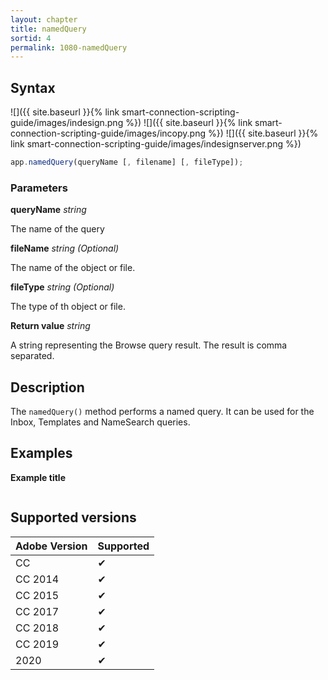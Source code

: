 ```yaml
---
layout: chapter
title: namedQuery
sortid: 4
permalink: 1080-namedQuery
---
```

## Syntax

![]({{ site.baseurl }}{% link smart-connection-scripting-guide/images/indesign.png %}) ![]({{ site.baseurl }}{% link smart-connection-scripting-guide/images/incopy.png %}) ![]({{ site.baseurl }}{% link smart-connection-scripting-guide/images/indesignserver.png %})
```javascript
app.namedQuery(queryName [, filename] [, fileType]);
```

### Parameters

**queryName** *string*

The name of the query

**fileName** *string (Optional)*

The name of the object or file.

**fileType** *string (Optional)*

The type of th object or file.

**Return value** *string*

A string representing the Browse query result.
The result is comma separated.

## Description

The `namedQuery()` method performs a named query. It can be used for the Inbox, Templates and NameSearch queries.

## Examples

**Example title**

```javascript

```

## Supported versions

| Adobe Version | Supported |
|---------------|-----------|
| CC            | ✔         |
| CC 2014       | ✔         |
| CC 2015       | ✔         |
| CC 2017       | ✔         |
| CC 2018       | ✔         |
| CC 2019       | ✔         |
| 2020          | ✔         |